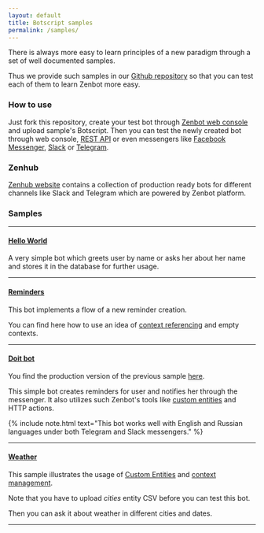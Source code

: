 ```yaml
---
layout: default
title: Botscript samples
permalink: /samples/
---
```


There is always more easy to learn principles of a new paradigm through a set of well documented samples.

Thus we provide such samples in our [Github repository](https://github.com/uzyovoys/zenbot) so that you can test each of them to learn Zenbot more easy.

### How to use
Just fork this repository, create your test bot through [Zenbot web console](https://zenbot.org) and upload sample\'s Botscript.
Then you can test the newly created bot through web console, [REST API](/rest/) or even messengers like [Facebook Messenger](/messengers/facebook/), [Slack](/messengers/slack/) or [Telegram](/messengers/telegram/).

### Zenhub
[Zenhub website](http://hub.zenbot.org) contains a collection of production ready bots for different channels like Slack and Telegram which are powered by Zenbot platform.

### Samples
***

#### [Hello World](https://github.com/uzyovoys/zenbot/tree/master/helloworld)
A very simple bot which greets user by name or asks her about her name and stores it in the database for further usage.

***

#### [Reminders](https://github.com/uzyovoys/zenbot/tree/master/reminders)
This bot implements a flow of a new reminder creation.

You can find here how to use an idea of [context referencing](/botscript/conversations/) and empty contexts.

***

#### [Doit bot](http://hub.zenbot.org/doitbot)
You find the production version of the previous sample [here](http://hub.zenbot.org/doitbot).

This simple bot creates reminders for user and notifies her through the messenger.
It also utilizes such Zenbot\'s tools like [custom entities](/pattern/entities/) and HTTP actions.

{% include note.html text="This bot works well with English and Russian languages under both Telegram and Slack messengers." %}

***

#### [Weather](https://github.com/uzyovoys/zenbot/tree/master/weather)
This sample illustrates the usage of [Custom Entities](/pattern/entities/) and [context management](/botscript/conversations/).

Note that you have to upload _cities_ entity CSV before you can test this bot.

Then you can ask it about weather in different cities and dates.

***